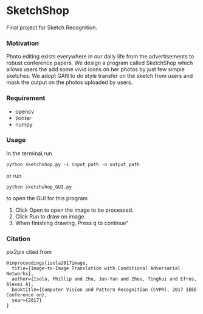 # SketchShop
Final project for Sketch Recognition.

### Motivation
Photo editing exists everywhere in our daily life from the advertisements to robust conference papers. We design a program called SketchShop which allows users the add some vivid icons on her photos by just few simple sketches. We adopt GAN to do style transfer on the sketch from users and mask the output on the photos uploaded by users.

### Requirement
* opencv
* tkinter
* numpy

### Usage
In the terminal,run
```
python sketchshop.py -i input_path -o output_path
```

or run 
```
python sketchshop_GUI.py
```
to open the GUI for this program

1. Click Open to open the image to be processed.  
2. Click Run to draw on image.  
3. When finishing drawing, Press q to continue"

### Citation
pix2pix cited from 
```
@inproceedings{isola2017image,
  title={Image-to-Image Translation with Conditional Adversarial Networks},
  author={Isola, Phillip and Zhu, Jun-Yan and Zhou, Tinghui and Efros, Alexei A},
  booktitle={Computer Vision and Pattern Recognition (CVPR), 2017 IEEE Conference on},
  year={2017}
}
```